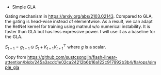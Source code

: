 - Simple GLA

Gating mechanism in https://arxiv.org/abs/2103.02143. Compared to GLA, the gating is head-wise instead of elementwise. As a result, we can adapt the RetNet kernel for training using matmul w/o numerical instability. It is faster than GLA but has less expressive power. I will use it as a baseline for the GLA.

$S_{t+1} = g_{t+1} \odot S_{t} + K_{t+1} V_{t+1}^{\top}$ where $g$ is a scalar.

Copy from https://github.com/sustcsonglin/flash-linear-attention/blob/245a3acdc1e02ca24212b6b16a122c917692b3b4/fla/ops/simple_gla
